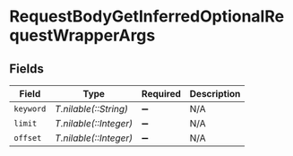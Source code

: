 # RequestBodyGetInferredOptionalRequestWrapperArgs


## Fields

| Field                  | Type                   | Required               | Description            |
| ---------------------- | ---------------------- | ---------------------- | ---------------------- |
| `keyword`              | *T.nilable(::String)*  | :heavy_minus_sign:     | N/A                    |
| `limit`                | *T.nilable(::Integer)* | :heavy_minus_sign:     | N/A                    |
| `offset`               | *T.nilable(::Integer)* | :heavy_minus_sign:     | N/A                    |